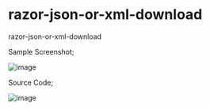 # razor-json-or-xml-download
razor-json-or-xml-download

Sample Screenshot;

![image](https://user-images.githubusercontent.com/11241955/182142232-2ee2c995-6bed-4f18-81a0-0db94939a968.png)

Source Code;

![image](https://user-images.githubusercontent.com/11241955/182142546-3c267005-bfe9-45a4-8300-58103a3998a1.png)
